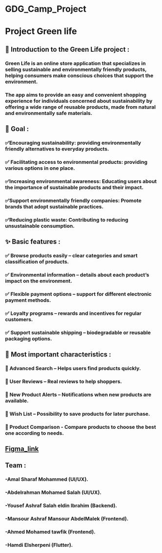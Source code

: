 # GDG_Camp_Project
###
# Project Green life  


## 📌 Introduction to the Green Life project :
### Green Life is an online store application that specializes in selling sustainable and environmentally friendly products, helping consumers make conscious choices that support the environment.
### The app aims to provide an easy and convenient shopping experience for individuals concerned about sustainability by offering a wide range of reusable products, made from natural and environmentally safe materials.



## 🎯 Goal :
### ✅Encouraging sustainability: providing environmentally friendly alternatives to everyday products.
### ✅ Facilitating access to environmental products: providing various options in one place.
### ✅Increasing environmental awareness: Educating users about the importance of sustainable products and their impact.
### ✅Support environmentally friendly companies: Promote brands that adopt sustainable practices.
### ✅Reducing plastic waste: Contributing to reducing unsustainable consumption.



## ✨ Basic features :
### ✅ Browse products easily – clear categories and smart classification of products.
### ✅ Environmental information – details about each product’s impact on the environment.
### ✅ Flexible payment options – support for different electronic payment methods.
### ✅ Loyalty programs – rewards and incentives for regular customers.
### ✅ Support sustainable shipping – biodegradable or reusable packaging options.

## 🔹 Most important characteristics :
### 📌 Advanced Search – Helps users find products quickly.
### 📌 User Reviews – Real reviews to help shoppers.
### 📌 New Product Alerts – Notifications when new products are available.
### 📌 Wish List – Possibility to save products for later purchase.
### 📌 Product Comparison - Compare products to choose the best one according to needs.
##
## [Figma_link](https://www.figma.com/design/60d2yZLxCDSVJd9joYRn9e/G-Camp_t_4?node-id=86-1293&t=sLl6jZ2Op2NdIloM-1)


## Team :
###  -Amal Sharaf Mohammed (UI/UX).
###  -Abdelrahman Mohamed Salah (UI/UX).
###  -Yousef Ashraf Salah eldin Ibrahim (Backend).
###  -Mansour Ashraf Mansour AbdelMalek (Frontend).
###  -Ahmed Mohamed tawfik (Frontend).
###  -Hamdi Elsherpeni (Flutter).
